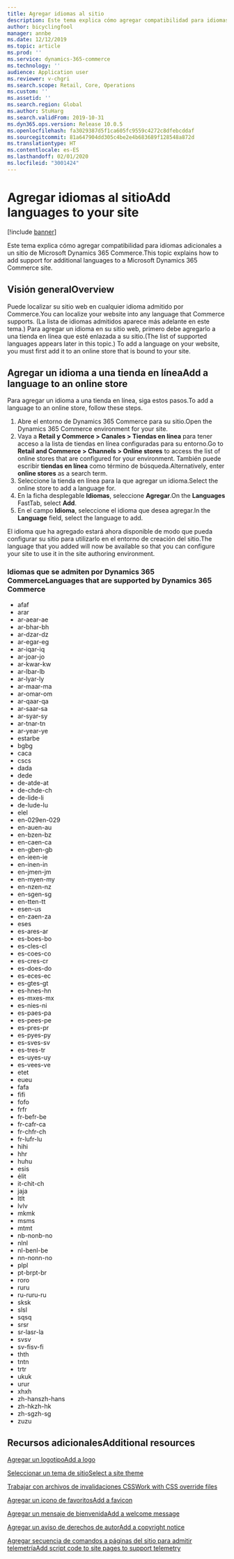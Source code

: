 ```yaml
---
title: Agregar idiomas al sitio
description: Este tema explica cómo agregar compatibilidad para idiomas adicionales a un sitio de Microsoft Dynamics 365 Commerce.
author: bicyclingfool
manager: annbe
ms.date: 12/12/2019
ms.topic: article
ms.prod: ''
ms.service: dynamics-365-commerce
ms.technology: ''
audience: Application user
ms.reviewer: v-chgri
ms.search.scope: Retail, Core, Operations
ms.custom: ''
ms.assetid: ''
ms.search.region: Global
ms.author: StuHarg
ms.search.validFrom: 2019-10-31
ms.dyn365.ops.version: Release 10.0.5
ms.openlocfilehash: fa3029387d5f1ca605fc9559c4272c8dfebcddaf
ms.sourcegitcommit: 81a647904dd305c4be2e4b683689f128548a872d
ms.translationtype: HT
ms.contentlocale: es-ES
ms.lasthandoff: 02/01/2020
ms.locfileid: "3001424"
---
```

# <a name="add-languages-to-your-site"></a><span data-ttu-id="b46fc-103">Agregar idiomas al sitio</span><span class="sxs-lookup"><span data-stu-id="b46fc-103">Add languages to your site</span></span>


[!include [banner](includes/banner.md)]

<span data-ttu-id="b46fc-104">Este tema explica cómo agregar compatibilidad para idiomas adicionales a un sitio de Microsoft Dynamics 365 Commerce.</span><span class="sxs-lookup"><span data-stu-id="b46fc-104">This topic explains how to add support for additional languages to a Microsoft Dynamics 365 Commerce site.</span></span>

## <a name="overview"></a><span data-ttu-id="b46fc-105">Visión general</span><span class="sxs-lookup"><span data-stu-id="b46fc-105">Overview</span></span>

<span data-ttu-id="b46fc-106">Puede localizar su sitio web en cualquier idioma admitido por Commerce.</span><span class="sxs-lookup"><span data-stu-id="b46fc-106">You can localize your website into any language that Commerce supports.</span></span> <span data-ttu-id="b46fc-107">(La lista de idiomas admitidos aparece más adelante en este tema.) Para agregar un idioma en su sitio web, primero debe agregarlo a una tienda en línea que esté enlazada a su sitio.</span><span class="sxs-lookup"><span data-stu-id="b46fc-107">(The list of supported languages appears later in this topic.) To add a language on your website, you must first add it to an online store that is bound to your site.</span></span>

## <a name="add-a-language-to-an-online-store"></a><span data-ttu-id="b46fc-108">Agregar un idioma a una tienda en línea</span><span class="sxs-lookup"><span data-stu-id="b46fc-108">Add a language to an online store</span></span>

<span data-ttu-id="b46fc-109">Para agregar un idioma a una tienda en línea, siga estos pasos.</span><span class="sxs-lookup"><span data-stu-id="b46fc-109">To add a language to an online store, follow these steps.</span></span>

1. <span data-ttu-id="b46fc-110">Abre el entorno de Dynamics 365 Commerce para su sitio.</span><span class="sxs-lookup"><span data-stu-id="b46fc-110">Open the Dynamics 365 Commerce environment for your site.</span></span>
1. <span data-ttu-id="b46fc-111">Vaya a **Retail y Commerce \> Canales \> Tiendas en línea** para tener acceso a la lista de tiendas en línea configuradas para su entorno.</span><span class="sxs-lookup"><span data-stu-id="b46fc-111">Go to **Retail and Commerce \> Channels \> Online stores** to access the list of online stores that are configured for your environment.</span></span> <span data-ttu-id="b46fc-112">También puede escribir **tiendas en línea** como término de búsqueda.</span><span class="sxs-lookup"><span data-stu-id="b46fc-112">Alternatively, enter **online stores** as a search term.</span></span>
1. <span data-ttu-id="b46fc-113">Seleccione la tienda en línea para la que agregar un idioma.</span><span class="sxs-lookup"><span data-stu-id="b46fc-113">Select the online store to add a language for.</span></span>
1. <span data-ttu-id="b46fc-114">En la ficha desplegable **Idiomas**, seleccione **Agregar**.</span><span class="sxs-lookup"><span data-stu-id="b46fc-114">On the **Languages** FastTab, select **Add**.</span></span>
1. <span data-ttu-id="b46fc-115">En el campo **Idioma**, seleccione el idioma que desea agregar.</span><span class="sxs-lookup"><span data-stu-id="b46fc-115">In the **Language** field, select the language to add.</span></span>

<span data-ttu-id="b46fc-116">El idioma que ha agregado estará ahora disponible de modo que pueda configurar su sitio para utilizarlo en el entorno de creación del sitio.</span><span class="sxs-lookup"><span data-stu-id="b46fc-116">The language that you added will now be available so that you can configure your site to use it in the site authoring environment.</span></span>

### <a name="languages-that-are-supported-by-dynamics-365-commerce"></a><span data-ttu-id="b46fc-117">Idiomas que se admiten por Dynamics 365 Commerce</span><span class="sxs-lookup"><span data-stu-id="b46fc-117">Languages that are supported by Dynamics 365 Commerce</span></span>

- <span data-ttu-id="b46fc-118">af</span><span class="sxs-lookup"><span data-stu-id="b46fc-118">af</span></span>
- <span data-ttu-id="b46fc-119">ar</span><span class="sxs-lookup"><span data-stu-id="b46fc-119">ar</span></span>
- <span data-ttu-id="b46fc-120">ar-ae</span><span class="sxs-lookup"><span data-stu-id="b46fc-120">ar-ae</span></span>
- <span data-ttu-id="b46fc-121">ar-bh</span><span class="sxs-lookup"><span data-stu-id="b46fc-121">ar-bh</span></span>
- <span data-ttu-id="b46fc-122">ar-dz</span><span class="sxs-lookup"><span data-stu-id="b46fc-122">ar-dz</span></span>
- <span data-ttu-id="b46fc-123">ar-eg</span><span class="sxs-lookup"><span data-stu-id="b46fc-123">ar-eg</span></span>
- <span data-ttu-id="b46fc-124">ar-iq</span><span class="sxs-lookup"><span data-stu-id="b46fc-124">ar-iq</span></span>
- <span data-ttu-id="b46fc-125">ar-jo</span><span class="sxs-lookup"><span data-stu-id="b46fc-125">ar-jo</span></span>
- <span data-ttu-id="b46fc-126">ar-kw</span><span class="sxs-lookup"><span data-stu-id="b46fc-126">ar-kw</span></span>
- <span data-ttu-id="b46fc-127">ar-lb</span><span class="sxs-lookup"><span data-stu-id="b46fc-127">ar-lb</span></span>
- <span data-ttu-id="b46fc-128">ar-ly</span><span class="sxs-lookup"><span data-stu-id="b46fc-128">ar-ly</span></span>
- <span data-ttu-id="b46fc-129">ar-ma</span><span class="sxs-lookup"><span data-stu-id="b46fc-129">ar-ma</span></span>
- <span data-ttu-id="b46fc-130">ar-om</span><span class="sxs-lookup"><span data-stu-id="b46fc-130">ar-om</span></span>
- <span data-ttu-id="b46fc-131">ar-qa</span><span class="sxs-lookup"><span data-stu-id="b46fc-131">ar-qa</span></span>
- <span data-ttu-id="b46fc-132">ar-sa</span><span class="sxs-lookup"><span data-stu-id="b46fc-132">ar-sa</span></span>
- <span data-ttu-id="b46fc-133">ar-sy</span><span class="sxs-lookup"><span data-stu-id="b46fc-133">ar-sy</span></span>
- <span data-ttu-id="b46fc-134">ar-tn</span><span class="sxs-lookup"><span data-stu-id="b46fc-134">ar-tn</span></span>
- <span data-ttu-id="b46fc-135">ar-ye</span><span class="sxs-lookup"><span data-stu-id="b46fc-135">ar-ye</span></span>
- <span data-ttu-id="b46fc-136">estar</span><span class="sxs-lookup"><span data-stu-id="b46fc-136">be</span></span>
- <span data-ttu-id="b46fc-137">bg</span><span class="sxs-lookup"><span data-stu-id="b46fc-137">bg</span></span>
- <span data-ttu-id="b46fc-138">ca</span><span class="sxs-lookup"><span data-stu-id="b46fc-138">ca</span></span>
- <span data-ttu-id="b46fc-139">cs</span><span class="sxs-lookup"><span data-stu-id="b46fc-139">cs</span></span>
- <span data-ttu-id="b46fc-140">da</span><span class="sxs-lookup"><span data-stu-id="b46fc-140">da</span></span>
- <span data-ttu-id="b46fc-141">de</span><span class="sxs-lookup"><span data-stu-id="b46fc-141">de</span></span>
- <span data-ttu-id="b46fc-142">de-at</span><span class="sxs-lookup"><span data-stu-id="b46fc-142">de-at</span></span>
- <span data-ttu-id="b46fc-143">de-ch</span><span class="sxs-lookup"><span data-stu-id="b46fc-143">de-ch</span></span>
- <span data-ttu-id="b46fc-144">de-li</span><span class="sxs-lookup"><span data-stu-id="b46fc-144">de-li</span></span>
- <span data-ttu-id="b46fc-145">de-lu</span><span class="sxs-lookup"><span data-stu-id="b46fc-145">de-lu</span></span>
- <span data-ttu-id="b46fc-146">el</span><span class="sxs-lookup"><span data-stu-id="b46fc-146">el</span></span>
- <span data-ttu-id="b46fc-147">en-029</span><span class="sxs-lookup"><span data-stu-id="b46fc-147">en-029</span></span>
- <span data-ttu-id="b46fc-148">en-au</span><span class="sxs-lookup"><span data-stu-id="b46fc-148">en-au</span></span>
- <span data-ttu-id="b46fc-149">en-bz</span><span class="sxs-lookup"><span data-stu-id="b46fc-149">en-bz</span></span>
- <span data-ttu-id="b46fc-150">en-ca</span><span class="sxs-lookup"><span data-stu-id="b46fc-150">en-ca</span></span>
- <span data-ttu-id="b46fc-151">en-gb</span><span class="sxs-lookup"><span data-stu-id="b46fc-151">en-gb</span></span>
- <span data-ttu-id="b46fc-152">en-ie</span><span class="sxs-lookup"><span data-stu-id="b46fc-152">en-ie</span></span>
- <span data-ttu-id="b46fc-153">en-in</span><span class="sxs-lookup"><span data-stu-id="b46fc-153">en-in</span></span>
- <span data-ttu-id="b46fc-154">en-jm</span><span class="sxs-lookup"><span data-stu-id="b46fc-154">en-jm</span></span>
- <span data-ttu-id="b46fc-155">en-my</span><span class="sxs-lookup"><span data-stu-id="b46fc-155">en-my</span></span>
- <span data-ttu-id="b46fc-156">en-nz</span><span class="sxs-lookup"><span data-stu-id="b46fc-156">en-nz</span></span>
- <span data-ttu-id="b46fc-157">en-sg</span><span class="sxs-lookup"><span data-stu-id="b46fc-157">en-sg</span></span>
- <span data-ttu-id="b46fc-158">en-tt</span><span class="sxs-lookup"><span data-stu-id="b46fc-158">en-tt</span></span>
- <span data-ttu-id="b46fc-159">es</span><span class="sxs-lookup"><span data-stu-id="b46fc-159">en-us</span></span>
- <span data-ttu-id="b46fc-160">en-za</span><span class="sxs-lookup"><span data-stu-id="b46fc-160">en-za</span></span>
- <span data-ttu-id="b46fc-161">es</span><span class="sxs-lookup"><span data-stu-id="b46fc-161">es</span></span>
- <span data-ttu-id="b46fc-162">es-ar</span><span class="sxs-lookup"><span data-stu-id="b46fc-162">es-ar</span></span>
- <span data-ttu-id="b46fc-163">es-bo</span><span class="sxs-lookup"><span data-stu-id="b46fc-163">es-bo</span></span>
- <span data-ttu-id="b46fc-164">es-cl</span><span class="sxs-lookup"><span data-stu-id="b46fc-164">es-cl</span></span>
- <span data-ttu-id="b46fc-165">es-co</span><span class="sxs-lookup"><span data-stu-id="b46fc-165">es-co</span></span>
- <span data-ttu-id="b46fc-166">es-cr</span><span class="sxs-lookup"><span data-stu-id="b46fc-166">es-cr</span></span>
- <span data-ttu-id="b46fc-167">es-do</span><span class="sxs-lookup"><span data-stu-id="b46fc-167">es-do</span></span>
- <span data-ttu-id="b46fc-168">es-ec</span><span class="sxs-lookup"><span data-stu-id="b46fc-168">es-ec</span></span>
- <span data-ttu-id="b46fc-169">es-gt</span><span class="sxs-lookup"><span data-stu-id="b46fc-169">es-gt</span></span>
- <span data-ttu-id="b46fc-170">es-hn</span><span class="sxs-lookup"><span data-stu-id="b46fc-170">es-hn</span></span>
- <span data-ttu-id="b46fc-171">es-mx</span><span class="sxs-lookup"><span data-stu-id="b46fc-171">es-mx</span></span>
- <span data-ttu-id="b46fc-172">es-ni</span><span class="sxs-lookup"><span data-stu-id="b46fc-172">es-ni</span></span>
- <span data-ttu-id="b46fc-173">es-pa</span><span class="sxs-lookup"><span data-stu-id="b46fc-173">es-pa</span></span>
- <span data-ttu-id="b46fc-174">es-pe</span><span class="sxs-lookup"><span data-stu-id="b46fc-174">es-pe</span></span>
- <span data-ttu-id="b46fc-175">es-pr</span><span class="sxs-lookup"><span data-stu-id="b46fc-175">es-pr</span></span>
- <span data-ttu-id="b46fc-176">es-py</span><span class="sxs-lookup"><span data-stu-id="b46fc-176">es-py</span></span>
- <span data-ttu-id="b46fc-177">es-sv</span><span class="sxs-lookup"><span data-stu-id="b46fc-177">es-sv</span></span>
- <span data-ttu-id="b46fc-178">es-tr</span><span class="sxs-lookup"><span data-stu-id="b46fc-178">es-tr</span></span>
- <span data-ttu-id="b46fc-179">es-uy</span><span class="sxs-lookup"><span data-stu-id="b46fc-179">es-uy</span></span>
- <span data-ttu-id="b46fc-180">es-ve</span><span class="sxs-lookup"><span data-stu-id="b46fc-180">es-ve</span></span>
- <span data-ttu-id="b46fc-181">et</span><span class="sxs-lookup"><span data-stu-id="b46fc-181">et</span></span>
- <span data-ttu-id="b46fc-182">eu</span><span class="sxs-lookup"><span data-stu-id="b46fc-182">eu</span></span>
- <span data-ttu-id="b46fc-183">fa</span><span class="sxs-lookup"><span data-stu-id="b46fc-183">fa</span></span>
- <span data-ttu-id="b46fc-184">fi</span><span class="sxs-lookup"><span data-stu-id="b46fc-184">fi</span></span>
- <span data-ttu-id="b46fc-185">fo</span><span class="sxs-lookup"><span data-stu-id="b46fc-185">fo</span></span>
- <span data-ttu-id="b46fc-186">fr</span><span class="sxs-lookup"><span data-stu-id="b46fc-186">fr</span></span>
- <span data-ttu-id="b46fc-187">fr-be</span><span class="sxs-lookup"><span data-stu-id="b46fc-187">fr-be</span></span>
- <span data-ttu-id="b46fc-188">fr-ca</span><span class="sxs-lookup"><span data-stu-id="b46fc-188">fr-ca</span></span>
- <span data-ttu-id="b46fc-189">fr-ch</span><span class="sxs-lookup"><span data-stu-id="b46fc-189">fr-ch</span></span>
- <span data-ttu-id="b46fc-190">fr-lu</span><span class="sxs-lookup"><span data-stu-id="b46fc-190">fr-lu</span></span>
- <span data-ttu-id="b46fc-191">hi</span><span class="sxs-lookup"><span data-stu-id="b46fc-191">hi</span></span>
- <span data-ttu-id="b46fc-192">h</span><span class="sxs-lookup"><span data-stu-id="b46fc-192">hr</span></span>
- <span data-ttu-id="b46fc-193">hu</span><span class="sxs-lookup"><span data-stu-id="b46fc-193">hu</span></span>
- <span data-ttu-id="b46fc-194">es</span><span class="sxs-lookup"><span data-stu-id="b46fc-194">is</span></span>
- <span data-ttu-id="b46fc-195">él</span><span class="sxs-lookup"><span data-stu-id="b46fc-195">it</span></span>
- <span data-ttu-id="b46fc-196">it-ch</span><span class="sxs-lookup"><span data-stu-id="b46fc-196">it-ch</span></span>
- <span data-ttu-id="b46fc-197">ja</span><span class="sxs-lookup"><span data-stu-id="b46fc-197">ja</span></span>
- <span data-ttu-id="b46fc-198">lt</span><span class="sxs-lookup"><span data-stu-id="b46fc-198">lt</span></span>
- <span data-ttu-id="b46fc-199">lv</span><span class="sxs-lookup"><span data-stu-id="b46fc-199">lv</span></span>
- <span data-ttu-id="b46fc-200">mk</span><span class="sxs-lookup"><span data-stu-id="b46fc-200">mk</span></span>
- <span data-ttu-id="b46fc-201">ms</span><span class="sxs-lookup"><span data-stu-id="b46fc-201">ms</span></span>
- <span data-ttu-id="b46fc-202">mt</span><span class="sxs-lookup"><span data-stu-id="b46fc-202">mt</span></span>
- <span data-ttu-id="b46fc-203">nb-no</span><span class="sxs-lookup"><span data-stu-id="b46fc-203">nb-no</span></span>
- <span data-ttu-id="b46fc-204">nl</span><span class="sxs-lookup"><span data-stu-id="b46fc-204">nl</span></span>
- <span data-ttu-id="b46fc-205">nl-be</span><span class="sxs-lookup"><span data-stu-id="b46fc-205">nl-be</span></span>
- <span data-ttu-id="b46fc-206">nn-no</span><span class="sxs-lookup"><span data-stu-id="b46fc-206">nn-no</span></span>
- <span data-ttu-id="b46fc-207">pl</span><span class="sxs-lookup"><span data-stu-id="b46fc-207">pl</span></span>
- <span data-ttu-id="b46fc-208">pt-br</span><span class="sxs-lookup"><span data-stu-id="b46fc-208">pt-br</span></span>
- <span data-ttu-id="b46fc-209">ro</span><span class="sxs-lookup"><span data-stu-id="b46fc-209">ro</span></span>
- <span data-ttu-id="b46fc-210">ru</span><span class="sxs-lookup"><span data-stu-id="b46fc-210">ru</span></span>
- <span data-ttu-id="b46fc-211">ru-ru</span><span class="sxs-lookup"><span data-stu-id="b46fc-211">ru-ru</span></span>
- <span data-ttu-id="b46fc-212">sk</span><span class="sxs-lookup"><span data-stu-id="b46fc-212">sk</span></span>
- <span data-ttu-id="b46fc-213">sl</span><span class="sxs-lookup"><span data-stu-id="b46fc-213">sl</span></span>
- <span data-ttu-id="b46fc-214">sq</span><span class="sxs-lookup"><span data-stu-id="b46fc-214">sq</span></span>
- <span data-ttu-id="b46fc-215">sr</span><span class="sxs-lookup"><span data-stu-id="b46fc-215">sr</span></span>
- <span data-ttu-id="b46fc-216">sr-la</span><span class="sxs-lookup"><span data-stu-id="b46fc-216">sr-la</span></span>
- <span data-ttu-id="b46fc-217">sv</span><span class="sxs-lookup"><span data-stu-id="b46fc-217">sv</span></span>
- <span data-ttu-id="b46fc-218">sv-fi</span><span class="sxs-lookup"><span data-stu-id="b46fc-218">sv-fi</span></span>
- <span data-ttu-id="b46fc-219">th</span><span class="sxs-lookup"><span data-stu-id="b46fc-219">th</span></span>
- <span data-ttu-id="b46fc-220">tn</span><span class="sxs-lookup"><span data-stu-id="b46fc-220">tn</span></span>
- <span data-ttu-id="b46fc-221">tr</span><span class="sxs-lookup"><span data-stu-id="b46fc-221">tr</span></span>
- <span data-ttu-id="b46fc-222">uk</span><span class="sxs-lookup"><span data-stu-id="b46fc-222">uk</span></span>
- <span data-ttu-id="b46fc-223">ur</span><span class="sxs-lookup"><span data-stu-id="b46fc-223">ur</span></span>
- <span data-ttu-id="b46fc-224">xh</span><span class="sxs-lookup"><span data-stu-id="b46fc-224">xh</span></span>
- <span data-ttu-id="b46fc-225">zh-hans</span><span class="sxs-lookup"><span data-stu-id="b46fc-225">zh-hans</span></span>
- <span data-ttu-id="b46fc-226">zh-hk</span><span class="sxs-lookup"><span data-stu-id="b46fc-226">zh-hk</span></span>
- <span data-ttu-id="b46fc-227">zh-sg</span><span class="sxs-lookup"><span data-stu-id="b46fc-227">zh-sg</span></span>
- <span data-ttu-id="b46fc-228">zu</span><span class="sxs-lookup"><span data-stu-id="b46fc-228">zu</span></span>

## <a name="additional-resources"></a><span data-ttu-id="b46fc-229">Recursos adicionales</span><span class="sxs-lookup"><span data-stu-id="b46fc-229">Additional resources</span></span>

[<span data-ttu-id="b46fc-230">Agregar un logotipo</span><span class="sxs-lookup"><span data-stu-id="b46fc-230">Add a logo</span></span>](add-logo.md)

[<span data-ttu-id="b46fc-231">Seleccionar un tema de sitio</span><span class="sxs-lookup"><span data-stu-id="b46fc-231">Select a site theme</span></span>](select-site-theme.md)

[<span data-ttu-id="b46fc-232">Trabajar con archivos de invalidaciones CSS</span><span class="sxs-lookup"><span data-stu-id="b46fc-232">Work with CSS override files</span></span>](css-override-files.md)

[<span data-ttu-id="b46fc-233">Agregar un icono de favoritos</span><span class="sxs-lookup"><span data-stu-id="b46fc-233">Add a favicon</span></span>](add-favicon.md)

[<span data-ttu-id="b46fc-234">Agregar un mensaje de bienvenida</span><span class="sxs-lookup"><span data-stu-id="b46fc-234">Add a welcome message</span></span>](add-welcome-message.md)

[<span data-ttu-id="b46fc-235">Agregar un aviso de derechos de autor</span><span class="sxs-lookup"><span data-stu-id="b46fc-235">Add a copyright notice</span></span>](add-copyright-notice.md)

[<span data-ttu-id="b46fc-236">Agregar secuencia de comandos a páginas del sitio para admitir telemetría</span><span class="sxs-lookup"><span data-stu-id="b46fc-236">Add script code to site pages to support telemetry</span></span>](add-telemetry.md)
